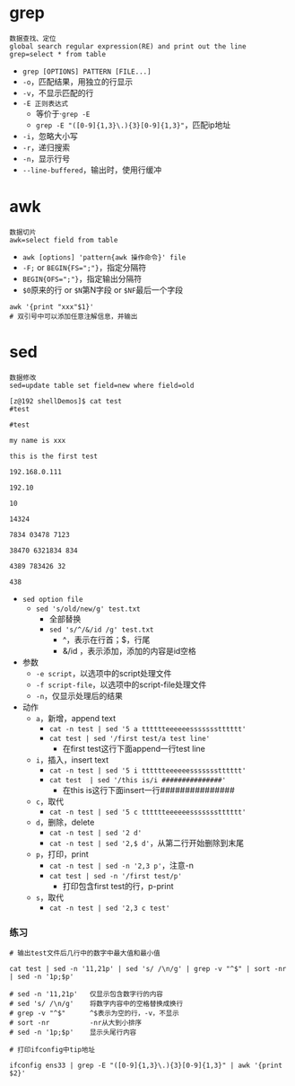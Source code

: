 # grep
	数据查找、定位
	global search regular expression(RE) and print out the line
	grep=select * from table

- `grep [OPTIONS] PATTERN [FILE...]`
- `-o`，匹配结果，用独立的行显示
- `-v`，不显示匹配的行
- `-E 正则表达式`
  - 等价于·`grep -E`
  - `grep -E "([0-9]{1,3}\.){3}[0-9]{1,3}"`，匹配ip地址
- `-i`，忽略大小写
- `-r`，递归搜索
- `-n`，显示行号
- `--line-buffered`，输出时，使用行缓冲

# awk
	数据切片
	awk=select field from table

- `awk [options] 'pattern{awk 操作命令}' file`
- `-F;` or `BEGIN{FS=";"}`，指定分隔符
- `BEGIN{OFS=";"}`，指定输出分隔符
- `$0`原来的行 or `$N`第N字段 or `$NF`最后一个字段

```shell
awk '{print "xxx"$1}'
# 双引号中可以添加任意注解信息，并输出
```



# sed

	数据修改
	sed=update table set field=new where field=old

```shell
[z@192 shellDemos]$ cat test 
#test

#test

my name is xxx

this is the first test

192.168.0.111

192.10

10

14324

7834 03478 7123

38470 6321834 834

4389 783426 32

438
```



- `sed option file`
  - `sed 's/old/new/g' test.txt`
    - 全部替换
    - `sed 's/^/&/id /g' test.txt`
      - ^，表示在行首；$，行尾
      - &/id ，表示添加，添加的内容是id空格
- 参数
	- `-e script`，以选项中的script处理文件
	- `-f script-file`，以选项中的script-file处理文件
	- `-n`，仅显示处理后的结果
- 动作
	- `a`，新增，append text
		- `cat -n test | sed '5 a tttttteeeeeessssssstttttt'`
		- `cat test | sed '/first test/a test line'`
		  - 在first test这行下面append一行test line
	- `i`，插入，insert text
		- `cat -n test | sed '5 i tttttteeeeeessssssstttttt'`
		- `cat test  | sed '/this is/i ###############'`
		  - 在this is这行下面insert一行###############
	- `c`，取代
		- `cat -n test | sed '5 c tttttteeeeeessssssstttttt'`
	- `d`，删除，delete
		- `cat -n test | sed '2 d'`
		- `cat -n test | sed '2,$ d'`，从第二行开始删除到末尾
	- `p`，打印，print
		- `cat -n test | sed -n '2,3 p'`，注意-n
		- `cat test | sed -n '/first test/p'`
		  - 打印包含first test的行，p-print
	- `s`，取代
		- `cat -n test | sed '2,3 c test'`



### 练习

```shell
# 输出test文件后几行中的数字中最大值和最小值

cat test | sed -n '11,21p' | sed 's/ /\n/g' | grep -v "^$" | sort -nr | sed -n '1p;$p'

# sed -n '11,21p'	仅显示包含数字行的内容
# sed 's/ /\n/g'	将数字内容中的空格替换成换行
# grep -v "^$"		^$表示为空的行，-v，不显示
# sort -nr			-nr从大到小排序
# sed -n '1p;$p'	显示头尾行内容
```

```shell
# 打印ifconfig中tip地址

ifconfig ens33 | grep -E "([0-9]{1,3}\.){3}[0-9]{1,3}" | awk '{print $2}'
```

